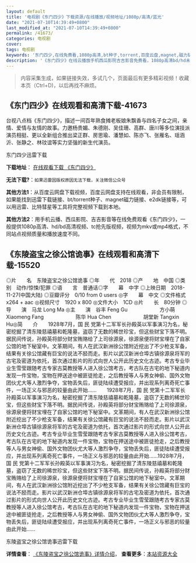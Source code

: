 ```yaml
---
layout: default
title: '电视剧《东门四少》下载资源/在线播放/视频地址/1080p/高清/蓝光'
date: "2021-07-10T14:39:49+0800"
last_modified_at: "2021-07-10T14:39:49+0800"
permalink: /41673/
categories: 电视剧
cover:
tags: 电视剧
keywords: '东门四少,在线免费看,1080p高清,bt种子,torrent,百度云盘,magnet,磁力链,迅雷下载资源'
description: '《东门四少》在线云播放手机西瓜影院吉吉影音免费看，1080p高清bd/hd未删减完整版和tc抢先枪版，mkv/mp4格式，附带bt/torrent种子、magnet/磁力链、百度云盘、网盘资源迅雷下载链接'
---
```


>内容采集生成，如果链接失效，多试几个，页面最后有更多精彩视频！收藏本页（Ctrl+D)，以后再找不麻烦。


## 《东门四少》在线观看和高清下载-41673

台视八点档《东门四少》，描述一间百年熟食摊老板娘朱飘香与四名子女之间，亲情、爱情与友情的故事。力邀杨贵媚、朱德刚、吴佳珊、高群、唐川等多位演技派演员相挺、更以全新组合推出梁正群、房思瑜、潘慧如、陈亦飞、张雁名、瑶涵沂、张静之、林玟谊等实力坚强的新生代演员。


东门四少迅雷下载

**下载地址**： [在线观看下载 《东门四少》](https://www.993dy.com//vod-detail-id-10601.html) 


**无法下载?**：`如果迅雷因版权原因无法下载，关注微信公众号 `

**其他方法1**：从百度云网盘下载视频，百度云网盘支持在线观看，非会员有限制，如果能找到迅雷下载链接、bt/torrent种子、magnet磁力链接、e2dk链接等，可以用迅雷、比特彗星等工具将完整视频下载到本地。

**其他方法2**：用手机云播、西瓜影院、吉吉影音等在线免费观看《东门四少》，一般提供1080p高清、hd/bd高清视频、tc抢先版视频，视频为mkv或mp4格式，不同站点视频质量和播放速度不同。


## 《东陵盗宝之徐公馆诡事》在线观看和高清下载-15520

◎片　　名　东陵盗宝之徐公馆诡事 ◎年　　代　2018 ◎产　　地　中国 ◎类　　别　动作/惊悚/犯罪 ◎语　　言　普通话◎字　　幕　中字 ◎上映日期　2018-11-27(中国大陆) ◎豆瓣评分　0/10 from 0 users ◎字　　幕　中文 ◎文件格式　x264 + aac ◎视频尺寸　1920 x 800 ◎文件大小　1CD ◎片　　长　80分钟 ◎导　　演　马龙 Long Ma ◎主　　演　谷丰 Feng Gu 　　　　　　方小萌 Xiaomeng Fang 　　　　　　陈华 Hua Chen 　　　　　　胡堂新 Tangxin Hu◎简　　介　　1928年7月，国 民 党第十二军军长孙殿英以军事演习为名，秘密挖掘了清东陵慈禧墓和乾隆墓，盗窃了无数的稀世珍宝，但这些财宝下落不明。据民间传说，孙殿英将部分财宝贿赂给了上司徐源泉，徐源泉便将财宝埋在了自家公馆的地下秘室中。文革期间，有人在武汉新洲徐公馆附近挖出了不少枪支军备，结果有关徐公馆藏有巨宝的说法不胫而走。影片以武汉新洲仓埠古镇徐源泉将军的古宅及密道为依托，首次通过影片的形式向世人公开此历史文化古迹。考古专业毕业生雪莹跟随考古专家古莫教授等人进入徐公馆考古，考古队在古宅的地下秘道内发现一件宝物，宝物在押送途中被匪徒抢走，之后教授等人与男女神偷、国外文物团伙尤大等人激烈争夺，宝物丢失后，匪徒陆续遭受报应，并出现系列离奇死亡事件，一场正义与邪恶的较量由此开始……　　1928年7月，国 民 党第十二军军长孙殿英以军事演习为名，秘密挖掘了清东陵慈禧墓和乾隆墓，盗窃了无数的稀世珍宝，但这些财宝下落不明。据民间传说，孙殿英将部分财宝贿赂给了上司徐源泉，徐源泉便将财宝埋在了自家公馆的地下秘室中。文革期间，有人在武汉新洲徐公馆附近挖出了不少枪支军备，结果有关徐公馆藏有巨宝的说法不胫而走。影片以武汉新洲仓埠古镇徐源泉将军的古宅及密道为依托，首次通过影片的形式向世人公开此历史文化古迹。考古专业毕业生雪莹跟随考古专家古莫教授等人进入徐公馆考古，考古队在古宅的地下秘道内发现一件宝物，宝物在押送途中被匪徒抢走，之后教授等人与男女神偷、国外文物团伙尤大等人激烈争夺，宝物丢失后，匪徒陆续遭受报应，并出现系列离奇死亡事件，一场正义与邪恶的较量由此开始……1928年7月，国 民 党第十二军军长孙殿英以军事演习为名，秘密挖掘了清东陵慈禧墓和乾隆墓，盗窃了无数的稀世珍宝，但这些财宝下落不明。据民间传说，孙殿英将部分财宝贿赂给了上司徐源泉，徐源泉便将财宝埋在了自家公馆的地下秘室中。文革期间，有人在武汉新洲徐公馆附近挖出了不少枪支军备，结果有关徐公馆藏有巨宝的说法不胫而走。影片以武汉新洲仓埠古镇徐源泉将军的古宅及密道为依托，首次通过影片的形式向世人公开此历史文化古迹。考古专业毕业生雪莹跟随考古专家古莫教授等人进入徐公馆考古，考古队在古宅的地下秘道内发现一件宝物，宝物在押送途中被匪徒抢走，之后教授等人与男女神偷、国外文物团伙尤大等人激烈争夺，宝物丢失后，匪徒陆续遭受报应，并出现系列离奇死亡事件，一场正义与邪恶的较量由此开始……


东陵盗宝之徐公馆诡事迅雷下载

**详情查看**： [《东陵盗宝之徐公馆诡事》详情介绍](/movie/15520/)， **查看更多**：[本站资源大全](/movie/t/all/)

